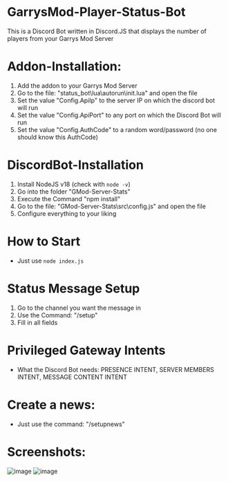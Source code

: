 # GarrysMod-Player-Status-Bot
This is a Discord Bot written in Discord.JS that displays the number of players from your Garrys Mod Server

# Addon-Installation:
1. Add the addon to your Garrys Mod Server
2. Go to the file: "status_bot\lua\autorun\init.lua" and open the file
3. Set the value "Config.ApiIp" to the server IP on which the discord bot will run
4. Set the value "Config.ApiPort" to any port on which the Discord Bot will run
5. Set the value "Config.AuthCode" to a random word/password (no one should know this AuthCode)

# DiscordBot-Installation
1. Install NodeJS v18 (check with ``node -v``)
2. Go into the folder "GMod-Server-Stats"
3. Execute the Command "npm install"
4. Go to the file: "GMod-Server-Stats\src\config.js" and open the file
5. Configure everything to your liking

# How to Start
- Just use ``node index.js``

# Status Message Setup
1. Go to the channel you want the message in
2. Use the Command: "/setup"
3. Fill in all fields

# Privileged Gateway Intents
- What the Discord Bot needs: PRESENCE INTENT, SERVER MEMBERS INTENT, MESSAGE CONTENT INTENT

# Create a news:
- Just use the command: "/setupnews"

# Screenshots:
![image](https://github.com/zImSkillz/GarrysMod-Player-Status-Bot/assets/83404249/4ff103fd-4745-471b-b2b2-2b293c7fa242)
![image](https://github.com/zImSkillz/GarrysMod-Player-Status-Bot/assets/83404249/d88d48b9-7bb4-4d4e-a9c4-9c00a698f0dd)
